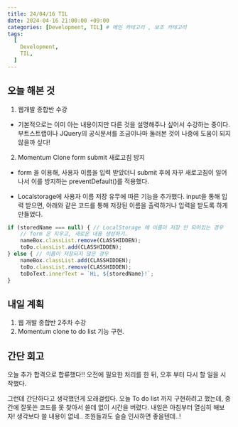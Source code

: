 ```yaml
---
title: 24/04/16 TIL
date: 2024-04-16 21:00:00 +09:00
categories: [Development, TIL] # 메인 카테고리 , 보조 카테고리
tags:
  [
    Development,
    TIL,
  ]
---
```


## 오늘 해본 것 

1. 웹개발 종합반 수강
- 기본적으로는 이미 아는 내용이지만 다른 것을 설명해주나 싶어서 수강하는 중이다.
부트스트랩이나 JQuery의 공식문서를 조금이나마 둘러본 것이 나중에 도움이 되지 않을까 싶다!


2. Momentum Clone form submit 새로고침 방지
- form 을 이용해, 사용자 이름을 입력 받았더니 submit 후에 자꾸 새로고침이 일어나서 이를 방지하는 preventDefault()를 적용했다.


- Localstorage에 사용자 이름 저장 유무에 따른 기능을 추가했다. input을 통해 입력 받으면, 아래와 같은 코드를 통해 저장된 이름을 출력하거나 입력을 받도록 하게 만들었다.


```javascript
if (storedName === null) { // LocalStorage 에 이름이 저장 안 되어있는 경우
    // form 은 지우고, 새로운 내용 생성하기.
    nameBox.classList.remove(CLASSHIDDEN);
    toDo.classList.add(CLASSHIDDEN);
} else { // 이름이 저장되지 않은 경우 
    nameBox.classList.add(CLASSHIDDEN);
    toDo.classList.remove(CLASSHIDDEN);
    toDoText.innerText = `Hi, ${storedName}!`;
}
```


## 내일 계획

1. 웹 개발 종합반 2주차 수강
2. Momentum clone to do list 기능 구현.

## 간단 회고
오늘 추가 합격으로 합류했다!!
오전에 필요한 처리를 한 뒤, 오후 부터 다시 할 일을 시작했다.

그런데 간단하다고 생각했던게 오래걸렸다.
오늘 To do list 까지 구현하려고 했는데,
중간에 잘못쓴 코드를 못 찾아서 쓸데 없이 시간을 버렸다.
내일은 아침부터 열심히 해보자! 생각보다 쓸 내용이 없네..
조원들과도 슬슬 인사하면 좋을텐데..!